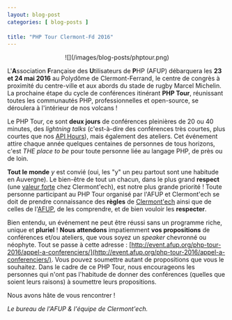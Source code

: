 ```yaml
---
layout: blog-post
categories: [ blog-posts ]

title: "PHP Tour Clermont-Fd 2016"
---
```


<center>
![](/images/blog-posts/phptour.png)
</center>

L'**A**ssociation **F**rançaise des **U**tilisateurs de **P**HP (AFUP)
débarquera les **23 et 24 mai 2016** au Polydôme de Clermont-Ferrand, le centre
de congrès à proximité du centre-ville et aux abords du stade de rugby Marcel
Michelin. La prochaine étape du cycle de conférences itinérant **PHP Tour**,
réunissant toutes les communautés PHP, professionnelles et open-source, se
déroulera à l'intérieur de nos volcans !

Le PHP Tour, ce sont **deux jours** de conférences pleinières de 20 ou 40
minutes, des _lightning talks_ (c'est-à-dire des conférences très courtes, plus
courtes que nos [API Hours](/api-hours/)), mais également des ateliers. Cet
événement attire chaque année quelques centaines de personnes de tous horizons,
c'est _THE place to be_ pour toute personne liée au langage PHP, de près ou de
loin.

**Tout le monde** _y_ est convié (oui, les "y" un peu partout sont une habitude
en Auvergne). Le bien-être de tout un chacun, dans le plus grand **respect**
(une [valeur forte](/) chez Clermont'ech), est notre plus grande priorité !
Toute personne participant au PHP Tour organisé par l'AFUP et Clermont'ech se
doit de prendre connaissance des **règles** de
[Clermont'ech](/code-of-conduct.html) ainsi que de celles de
l'[AFUP](http://afup.org/pages/site/?route=code-de-conduite/80), de les
comprendre, et de bien vouloir les **respecter**.

Bien entendu, un événement ne peut être réussi sans un programme riche, unique
et **pluriel** ! **Nous attendons** impatiemment **vos propositions** de
conférences et/ou ateliers, que vous soyez un _speaker_ chevronné ou néophyte.
Tout se passe à cette adresse :
[http://event.afup.org/php-tour-2016/appel-a-conferenciers/](http://event.afup.org/php-tour-2016/appel-a-conferenciers/).
Vous pouvez soumettre autant de propositions que vous le souhaitez. Dans le
cadre de ce PHP Tour, nous encourageons les personnes qui n'ont pas l'habitude
de donner des conférences (quelles que soient leurs raisons) à soumettre leurs
propositions.

Nous avons hâte de vous rencontrer !

_Le bureau de l'AFUP &amp; l'équipe de Clermont'ech._

